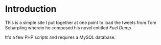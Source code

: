 Introduction
============
This is a simple site I put together at one point to load the tweets from Tom Scharpling wherein
he composed his novel entitled _Fuel Dump_.

It's a few PHP scripts and requires a MySQL database.
